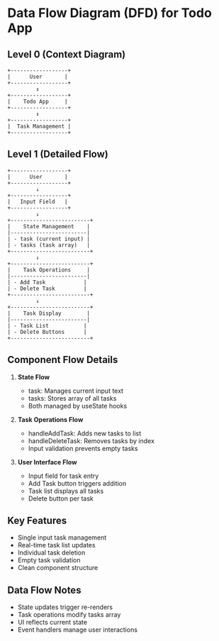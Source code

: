 # Data Flow Diagram (DFD) for Todo App

## Level 0 (Context Diagram)
```
+------------------+
|      User       |
+------------------+
         ↕
+------------------+
|    Todo App     |
+------------------+
         ↕
+------------------+
|  Task Management |
+------------------+
```

## Level 1 (Detailed Flow)
```
+------------------+
|      User       |
+------------------+
         ↓
+------------------+
|   Input Field   |
+------------------+
         ↓
+-------------------------+
|    State Management    |
|------------------------|
| - task (current input) |
| - tasks (task array)   |
+-------------------------+
         ↓
+-------------------------+
|    Task Operations     |
|------------------------|
| - Add Task            |
| - Delete Task         |
+-------------------------+
         ↓
+-------------------------+
|    Task Display        |
|------------------------|
| - Task List           |
| - Delete Buttons      |
+-------------------------+
```

## Component Flow Details

1. **State Flow**
   - task: Manages current input text
   - tasks: Stores array of all tasks
   - Both managed by useState hooks

2. **Task Operations Flow**
   - handleAddTask: Adds new tasks to list
   - handleDeleteTask: Removes tasks by index
   - Input validation prevents empty tasks

3. **User Interface Flow**
   - Input field for task entry
   - Add Task button triggers addition
   - Task list displays all tasks
   - Delete button per task

## Key Features
- Single input task management
- Real-time task list updates
- Individual task deletion
- Empty task validation
- Clean component structure

## Data Flow Notes
- State updates trigger re-renders
- Task operations modify tasks array
- UI reflects current state
- Event handlers manage user interactions
